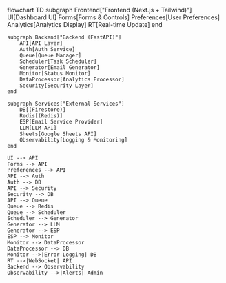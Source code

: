 flowchart TD
    subgraph Frontend["Frontend (Next.js + Tailwind)"]
        UI[Dashboard UI]
        Forms[Forms & Controls]
        Preferences[User Preferences]
        Analytics[Analytics Display]
        RT[Real-time Update]
    end

    subgraph Backend["Backend (FastAPI)"]
        API[API Layer]
        Auth[Auth Service]
        Queue[Queue Manager]
        Scheduler[Task Scheduler]
        Generator[Email Generator]
        Monitor[Status Monitor]
        DataProcessor[Analytics Processor]
        Security[Security Layer]
    end

    subgraph Services["External Services"]
        DB[(Firestore)]
        Redis[(Redis)]
        ESP[Email Service Provider]
        LLM[LLM API]
        Sheets[Google Sheets API]
        Observability[Logging & Monitoring]
    end

    UI --> API
    Forms --> API
    Preferences --> API
    API --> Auth
    Auth --> DB
    API --> Security
    Security --> DB
    API --> Queue
    Queue --> Redis
    Queue --> Scheduler
    Scheduler --> Generator
    Generator --> LLM
    Generator --> ESP
    ESP --> Monitor
    Monitor --> DataProcessor
    DataProcessor --> DB
    Monitor -->|Error Logging| DB
    RT -->|WebSocket| API
    Backend --> Observability
    Observability -->|Alerts| Admin
